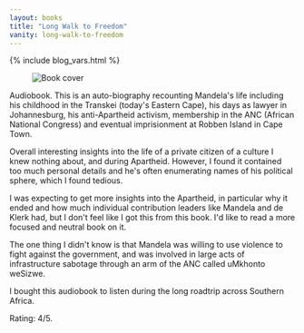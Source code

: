 ```yaml
---
layout: books
title: "Long Walk to Freedom"
vanity: long-walk-to-freedom
---
```


{% include blog_vars.html %}

<figure class="image_float_left">
  <img src="{{site.url}}/resources/books/long-walk-freedom.jpg" alt="Book cover" />
</figure>

Audiobook. This is an auto-biography recounting Mandela's life including his childhood in the Transkei (today's Eastern Cape), his days as lawyer in Johannesburg, his anti-Apartheid activism, membership in the ANC (African National Congress) and eventual imprisionment at Robben Island in Cape Town.

Overall interesting insights into the life of a private citizen of a culture I knew nothing about, and during Apartheid. However, I found it contained too much personal details and he's often enumerating names of his political sphere, which I found tedious.

I was expecting to get more insights into the Apartheid, in particular why it ended and how much individual contribution leaders like Mandela and de Klerk had, but I don't feel like I got this from this book. I'd like to read a more focused and neutral book on it.

The one thing I didn't know is that Mandela was willing to use violence to fight against the government, and was involved in large acts of infrastructure sabotage through an arm of the ANC called uMkhonto weSizwe.

I bought this audiobook to listen during the long roadtrip across Southern Africa.

Rating: 4/5.
